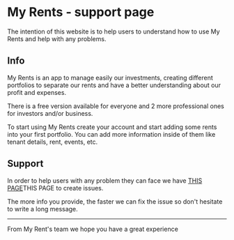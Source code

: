 My Rents - support page
====================

The intention of this website is to help users to understand how to use My Rents and help with any problems.

## Info

My Rents is an app to manage easily our investments, creating different portfolios to separate our rents and have a better understanding about our profit and expenses.

There is a free version available for everyone and 2 more professional ones for investors and/or business.

To start using My Rents create your account and start adding some rents into your first portfolio. You can add more information inside of them like tenant details, rent, events, etc.


## Support

In order to help users with any problem they can face we have [THIS PAGE](https://github.com/erperejildo/my-rents-support/issues/new)THIS PAGE to create issues.

The more info you provide, the faster we can fix the issue so don't hesitate to write a long message.


---------

From My Rent's team we hope you have a great experience

